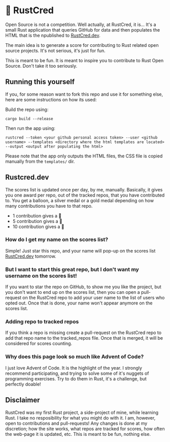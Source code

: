 # 🦀 RustCred
Open Source is not a competition. Well actually, at RustCred, it is...
It's a small Rust application that queries GitHub for data and then populates the HTML that is the npublished to [RustCred.dev](https://rustcred.dev).

The main idea is to generate a score for contributing to Rust related open source projects. It's not serious, it's just for fun.

This is meant to be fun. It is meant to inspire you to contribute to Rust Open Source. Don't take it too seriously.

## Running this yourself
If you, for some reason want to fork this repo and use it for something else, here are some instructions on how its used:

Build the repo using:
```
cargo build --release
```

Then run the app using: 
```
rustcred --token <your github personal access token> --user <github username> --templates <directory where the html templates are located> --output <output after populating the html>
```

Please note that the app only outputs the HTML files, the CSS file is copied manually from the ```templates/``` dir.

## Rustcred.dev
The scores list is updated once per day, by me, manually. Basically, it gives you one award per repo, out of the tracked repos, that you have contributed to. You get a balloon, a silver medal or a gold medal depending on how many contributions you have to that repo.
- 1 contribution gives a 🎈
- 5 contribution gives a 🥈
- 10 contribution gives a 🥇

### How do I get my name on the scores list?
Simple! Just star this repo, and your name will pop-up on the scores list [RustCred.dev](https://rustcred.dev) tomorrow. 

### But I want to start this great repo, but I don't want my username on the scores list!
If you want to star the repo on GitHub, to show me you like the project, but you don't want to end up on the scores list, then you can open a pull-request on the RustCred repo to add your user name to the list of users who opted out. Once that is done, your name won't appear anymore on the scores list. 

### Adding repo to tracked repos
If you think a repo is missing create a pull-request on the RustCred repo to add that repo name to the tracked_repos file. Once that is merged, it will be considered for scores counting. 

### Why does this page look so much like Advent of Code?
I just love Advent of Code. It is the highlight of the year. I strongly recommend participating, and trying to solve some of it's nuggets of programming exercises.
Try to do them in Rust, it's a challenge, but perfectly doable!

## Disclaimer
RustCred was my first Rust project, a side-project of mine, while learning Rust. I take no resposibility for what you might do with it. I am, however, open to contributions and pull-requests!
Any changes is done at my discretion; how the site works, what repos are tracked for scores, how often the web-page it is updated, etc.
This is meant to be fun, nothing else. 
